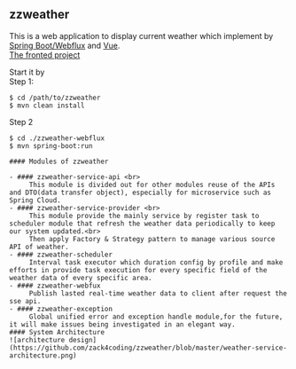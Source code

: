 ## zzweather
This is a web application to  display current weather which implement by [Spring Boot/Webflux](https://docs.spring.io/spring/docs/current/spring-framework-reference/web-reactive.html#webflux) and [Vue](https://vuejs.org/). 
<br>
[The fronted project](https://github.com/zack4coding/zzweather-vue)

Start it by <br>
Step 1:
```
$ cd /path/to/zzweather
$ mvn clean install
```
Step 2
```
$ cd ./zzweather-webflux
$ mvn spring-boot:run

#### Modules of zzweather

- #### zzweather-service-api <br>
     This module is divided out for other modules reuse of the APIs and DTO(data transfer object), especially for microservice such as Spring Cloud.
- #### zzweather-service-provider <br>
     This module provide the mainly service by register task to scheduler module that refresh the weather data periodically to keep our system updated.<br>
     Then apply Factory & Strategy pattern to manage various source API of weather.
- #### zzweather-scheduler
     Interval task executor which duration config by profile and make efforts in provide task execution for every specific field of the weather data of every specific area.
- #### zzweather-webfux
     Publish lasted real-time weather data to client after request the sse api.
- #### zzweather-exception
     Global unified error and exception handle module,for the future, it will make issues being investigated in an elegant way.
#### System Architecture 
![architecture design](https://github.com/zack4coding/zzweather/blob/master/weather-service-architecture.png)

